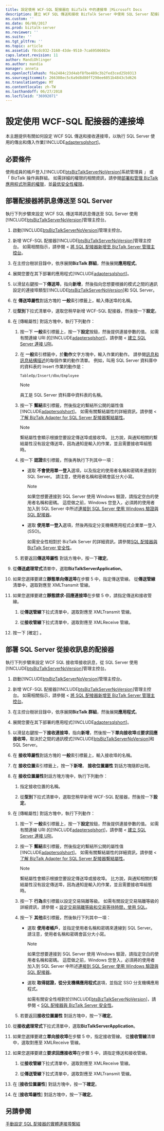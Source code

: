 ```yaml
---
title: 設定使用 WCF-SQL 配接器在 BizTalk 中的連接埠 |Microsoft Docs
description: 建立 WCF SQL 傳送和接收 BizTalk Server 中使用 SQL Server 配接器的連接埠
ms.custom: ''
ms.date: 06/08/2017
ms.prod: biztalk-server
ms.reviewer: ''
ms.suite: ''
ms.tgt_pltfrm: ''
ms.topic: article
ms.assetid: f8cdc032-3160-43de-9510-7ca69506083e
caps.latest.revision: 11
author: MandiOhlinger
ms.author: mandia
manager: anneta
ms.openlocfilehash: f6a2484c23d4abf8fbe489c3b2fed3ced25b9313
ms.sourcegitcommit: 266308ec5c6a9d8d80ff298ee6051b4843c5d626
ms.translationtype: MT
ms.contentlocale: zh-TW
ms.lasthandoff: 06/27/2018
ms.locfileid: "36992071"
---
```

# <a name="configure-a-port-using-the-wcf-sql-adapter"></a>設定使用 WCF-SQL 配接器的連接埠
本主題提供有關如何設定 WCF SQL 傳送和接收連接埠，以執行 SQL Server 使用的傳出和傳入作業[!INCLUDE[adaptersqlshort](../../includes/adaptersqlshort-md.md)]。  
  
## <a name="prerequisites"></a>必要條件  
使用成員的帳戶登入[!INCLUDE[btsBizTalkServerNoVersion](../../includes/btsbiztalkservernoversion-md.md)]系統管理員 」 或 「 BizTalk 操作員群組。 如需詳細的權限的相關資訊，請參閱[部署和管理 BizTalk 應用程式所需的權限](../../core/permissions-required-for-deploying-and-managing-a-biztalk-application.md)，並[最低安全性權限](https://social.technet.microsoft.com/wiki/contents/articles/24590.minimum-security-rights-for-biztalk-server-2006-to-2016.aspx)。
  
## <a name="deploy-adapters-to-send-messages-to-sql-server"></a>部署配接器將訊息傳送至 SQL Server  
 執行下列步驟來設定 WCF SQL 傳送埠將訊息傳送至 SQL Server 使用[!INCLUDE[btsBizTalkServerNoVersion](../../includes/btsbiztalkservernoversion-md.md)]管理主控台。  
  
1. 啟動[!INCLUDE[btsBizTalkServerNoVersion](../../includes/btsbiztalkservernoversion-md.md)]管理主控台。  
  
2. 新增 WCF-SQL 配接器[!INCLUDE[btsBizTalkServerNoVersion](../../includes/btsbiztalkservernoversion-md.md)]管理主控台。 如需相關指示，請參閱 <<c0> [ 將 SQL 配接器新增至 BizTalk Server 管理主控台](../../adapters-and-accelerators/adapter-sql/adding-the-sql-adapter-to-biztalk-server-administration-console.md)。  
  
3. 在主控台樹狀目錄中，依序展開**BizTalk 群組**，然後展開**應用程式**。  
  
4. 展開您要在其下部署的應用程式[!INCLUDE[adaptersqlshort](../../includes/adaptersqlshort-md.md)]。  
  
5. 以滑鼠右鍵按一下**傳送埠**，指向**新增**，然後指向您想要根據的模式之間的通訊設定的連接埠類型[!INCLUDE[btsBizTalkServerNoVersion](../../includes/btsbiztalkservernoversion-md.md)]和 SQL Server。  
  
6. 在 **傳送埠屬性**對話方塊的 **一般**索引標籤上，輸入傳送埠的名稱。  
  
7. 從**型別**下拉式清單中，選取您稍早新增 WCF-SQL 配接器，然後按一下**設定**。  
  
8. 在 [傳輸屬性] 對話方塊中，執行下列動作：  
  
   1. 按一下 **一般**索引標籤上，按一下**設定**按鈕，然後提供連接參數的值。 如需有關連線 URI 的[!INCLUDE[adaptersqlshort](../../includes/adaptersqlshort-md.md)]，請參閱 <<c2> [ 建立 SQL Server 連接 URI](../../adapters-and-accelerators/adapter-sql/create-the-sql-server-connection-uri.md)。  
  
   2. 在 **一般**索引標籤中，於**動作**文字方塊中，輸入作業的動作。 請參閱[訊息和訊息結構描述](messages-and-message-schemas-for-biztalk-adapter-for-sql-server.md)的每個作業的動作清單。 例如，叫用 SQL Server 資料庫中的資料表的 Insert 作業的動作是：  
  
      ```  
      TableOp/Insert/dbo/Employee  
      ```  
  
      > [!NOTE]
      >  員工是 SQL Server 資料庫中資料表的名稱。  
  
   3. 按一下 **繫結**索引標籤，然後指定的繫結所公開的屬性值[!INCLUDE[adaptersqlshort](../../includes/adaptersqlshort-md.md)]。 如需有關繫結屬性的詳細資訊，請參閱 <<c0> [ 了解 BizTalk Adapter for SQL Server 配接器繫結屬性](../../adapters-and-accelerators/adapter-sql/read-about-the-biztalk-adapter-for-sql-server-adapter-binding-properties.md)。  
  
      > [!NOTE]
      >  繫結屬性會顯示根據您要設定傳送埠或接收埠。 比方說，與通知相關的繫結屬性沒有設定傳送埠，因為通知是輸入的作業，並且需要接收埠組態時。  
  
   4. 按一下 **認證**索引標籤，然後再執行下列其中一項：  
  
      -   選取 **不會使用單一登入**選項，以及指定的使用者名稱和密碼來連接到 SQL Server。 請注意，使用者名稱和密碼會區分大小寫。  
  
          > [!NOTE]
          >  如果您想要連接到 SQL Server 使用 Windows 驗證，請指定空白的使用者名稱和密碼。 這麼做之前，Windows 您登入，必須將的使用者加入到 SQL Server 中所述[連接到 SQL Server 使用 Windows 驗證與 SQL 配接器](../../adapters-and-accelerators/adapter-sql/connect-to-sql-server-using-windows-authentication-with-the-sql-adapter.md)。  
  
      -   選取 **使用單一登入**選項，然後再指定分支機構應用程式企業單一登入 (SSO)。  
  
           如需安全性相對於 BizTalk Server 的詳細資訊，請參閱[SQL 配接器與 BizTalk Server 安全性](../../adapters-and-accelerators/adapter-sql/security-with-the-sql-adapter-and-biztalk-server.md)。  
  
   5. 若要返回**傳送埠屬性** 對話方塊中，按一下**確定**。  
  
9. 從**傳送處理常式**清單中，選取**BizTalkServerApplication**。  
  
10. 如果您選擇要建立**靜態單向傳送埠**在步驟 5 中，指定傳送管線。 從**傳送管線**清單中，選取對應至 XMLTransmit 管線。  
  
11. 如果您選擇要建立**靜態請求-回應連接埠**在步驟 5 中，請指定傳送和接收管線。  
  
    1.  從**傳送管線**下拉式清單中，選取對應至 XMLTransmit 管線。  
  
    2.  從**接收管線**下拉式清單中，選取對應至 XMLReceive 管線。  
  
12. 按一下 [確定] 。  
  
## <a name="deploy-adapters-to-receive-messages-from-sql-server"></a>部署 SQL Server 從接收訊息的配接器  
 執行下列步驟來設定 WCF SQL 接收埠接收訊息，從 SQL Server 使用[!INCLUDE[btsBizTalkServerNoVersion](../../includes/btsbiztalkservernoversion-md.md)]管理主控台。  
  
1. 啟動[!INCLUDE[btsBizTalkServerNoVersion](../../includes/btsbiztalkservernoversion-md.md)]管理主控台。  
  
2. 新增 WCF-SQL 配接器[!INCLUDE[btsBizTalkServerNoVersion](../../includes/btsbiztalkservernoversion-md.md)]管理主控台。 如需相關指示，請參閱 <<c0> [ 將 SQL 配接器新增至 BizTalk Server 管理主控台](../../adapters-and-accelerators/adapter-sql/adding-the-sql-adapter-to-biztalk-server-administration-console.md)。  
  
3. 在主控台樹狀目錄中，依序展開**BizTalk 群組**，然後展開**應用程式**。  
  
4. 展開您要在其下部署的應用程式[!INCLUDE[adaptersqlshort](../../includes/adaptersqlshort-md.md)]。  
  
5. 以滑鼠右鍵按一下**接收連接埠**，指向**新增**，然後按一下**單向接收埠**或**要求回應接收埠**，取決於之間的通訊模式[!INCLUDE[btsBizTalkServerNoVersion](../../includes/btsbiztalkservernoversion-md.md)]和 SQL Server。  
  
6. 在 **接收埠屬性**對話方塊的 **一般**索引標籤上，輸入接收埠的名稱。  
  
7. 在 **接收位置**索引標籤上，按一下**新增**。 **接收位置屬性** 對話方塊隨即出現。  
  
8. 在 **接收位置屬性**對話方塊方塊中，執行下列動作：  
  
   1.  指定接收位置的名稱。  
  
   2.  從**型別**下拉式清單中，選取您稍早新增 WCF-SQL 配接器，然後按一下**設定**。  
  
9. 在 [傳輸屬性] 對話方塊中，執行下列動作：  
  
   1. 按一下 **一般**索引標籤上，按一下**設定**按鈕，然後提供連接參數的值。 如需有關連線 URI 的[!INCLUDE[adaptersqlshort](../../includes/adaptersqlshort-md.md)]，請參閱 <<c2> [ 建立 SQL Server 連接 URI](../../adapters-and-accelerators/adapter-sql/create-the-sql-server-connection-uri.md)。  
  
   2. 按一下 **繫結**索引標籤，然後指定的繫結所公開的屬性值[!INCLUDE[adaptersqlshort](../../includes/adaptersqlshort-md.md)]。 如需有關繫結屬性的詳細資訊，請參閱 <<c0> [ 了解 BizTalk Adapter for SQL Server 配接器繫結屬性](../../adapters-and-accelerators/adapter-sql/read-about-the-biztalk-adapter-for-sql-server-adapter-binding-properties.md)。  
  
      > [!NOTE]
      >  繫結屬性會顯示根據您要設定傳送埠或接收埠。 比方說，與通知相關的繫結屬性沒有設定傳送埠，因為通知是輸入的作業，並且需要接收埠組態時。  
  
   3. 按一下 **行為**索引標籤以設定交易隔離等級。 如需有關設定交易隔離等級的詳細資訊，請參閱 <<c0> [ 設定交易隔離等級和交易等待時間，使用 SQL](../../adapters-and-accelerators/adapter-sql/configure-transaction-isolation-level-and-transaction-timeout-with-sql.md)。  
  
   4. 按一下 **其他**索引標籤，然後執行下列其中一項：  
  
      - 選取 **使用者帳戶**，並指定使用者名稱和密碼來連線到 SQL Server。 請注意，使用者名稱和密碼會區分大小寫。  
  
        > [!NOTE]
        >  如果您想要連接到 SQL Server 使用 Windows 驗證，請指定空白的使用者名稱和密碼。 這麼做之前，Windows 您登入，必須將的使用者加入到 SQL Server 中所述[連接到 SQL Server 使用 Windows 驗證與 SQL 配接器](../../adapters-and-accelerators/adapter-sql/connect-to-sql-server-using-windows-authentication-with-the-sql-adapter.md)。  
  
      - 選取 **取得認證，從分支機構應用程式**選項，並指定 SSO 分支機構應用程式。  
  
         如需有關安全性相對於[!INCLUDE[btsBizTalkServerNoVersion](../../includes/btsbiztalkservernoversion-md.md)]，請參閱 < [SQL 配接器與 BizTalk Server 安全性](../../adapters-and-accelerators/adapter-sql/security-with-the-sql-adapter-and-biztalk-server.md)。  
  
   5. 若要返回**接收位置屬性** 對話方塊中，按一下**確定**。  
  
10. 從**接收處理常式**下拉式清單中，選取**BizTalkServerApplication**。  
  
11. 如果您選擇要建立**單向接收埠**在步驟 5 中，指定接收管線。 從**接收管線**清單中，選取對應至 XMLReceive 管線。  
  
12. 如果您選擇要建立**要求回應接收埠**在步驟 5 中，請指定傳送和接收管線。  
  
    1.  從**接收管線**下拉式清單中，選取對應至 XMLReceive 管線。  
  
    2.  從**傳送管線**下拉式清單中，選取對應至 XMLTransmit 管線。  
  
13. 在 [**接收位置屬性**] 對話方塊中，按一下**確定**。  
  
14. 在 [**接收埠屬性**] 對話方塊中，按一下**確定**。  
  
## <a name="see-also"></a>另請參閱  
[手動設定 SQL 配接器的實體連接埠繫結 ](../../adapters-and-accelerators/adapter-sql/manually-configure-a-physical-port-binding-to-the-sql-adapter.md)